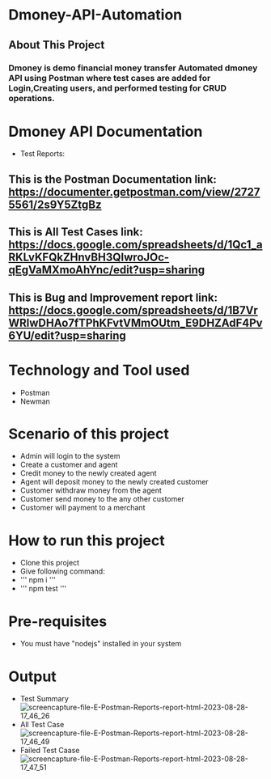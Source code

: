 # Dmoney-API-Automation

## About This Project
### Dmoney is demo financial money transfer   Automated dmoney API using Postman where test cases are added for Login,Creating users, and performed testing for CRUD operations.

# Dmoney API Documentation
- Test Reports:

## This is the Postman Documentation link: https://documenter.getpostman.com/view/27275561/2s9Y5ZtgBz
## This is All Test Cases link: https://docs.google.com/spreadsheets/d/1Qc1_aRKLvKFQkZHnvBH3QIwroJOc-qEgVaMXmoAhYnc/edit?usp=sharing
## This is Bug and Improvement report link: https://docs.google.com/spreadsheets/d/1B7VrWRlwDHAo7fTPhKFvtVMmOUtm_E9DHZAdF4Pv6YU/edit?usp=sharing

# Technology and Tool used
- Postman
- Newman

# Scenario of this project
- Admin will login to the system
- Create a customer and agent
- Credit money to the newly created agent
- Agent will deposit money to the newly created customer
- Customer withdraw money from the agent
- Customer send money to the any other customer
- Customer will payment to a merchant

# How to run this project
- Clone this project
- Give following command:
-  ''' npm i '''
-  ''' npm test '''
  
# Pre-requisites
- You must have "nodejs" installed in your system

# Output
- Test Summary
![screencapture-file-E-Postman-Reports-report-html-2023-08-28-17_46_26](https://github.com/Saud-Bin-Shahid/Dmoney-API-Automation-by-Postman/assets/134185250/3e8ab82e-e430-4cf6-8dfe-0db61a470728)
- All Test Case
![screencapture-file-E-Postman-Reports-report-html-2023-08-28-17_46_49](https://github.com/Saud-Bin-Shahid/Dmoney-API-Automation-by-Postman/assets/134185250/5376b9f5-adce-4d1a-a815-5bc092bc2d88)
- Failed Test Caase
![screencapture-file-E-Postman-Reports-report-html-2023-08-28-17_47_51](https://github.com/Saud-Bin-Shahid/Dmoney-API-Automation-by-Postman/assets/134185250/bed3ae32-20e4-41ec-9551-63ec3d15cad9)
